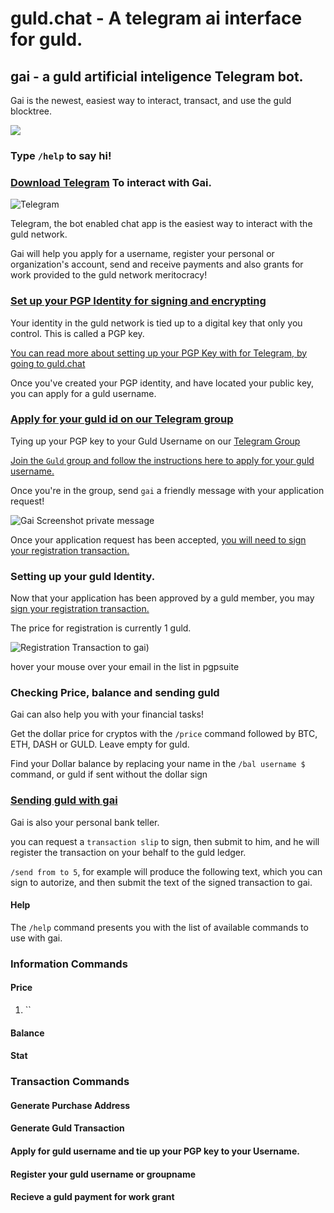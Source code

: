 # guld.chat - A telegram ai interface for guld.


## gai - a guld artificial inteligence Telegram bot.


Gai is the newest, easiest way to interact, transact, and use the guld blocktree.

![](https://github.com/guldcoin/guld-chat/tree/master/img/gai.jpg)


### Type `/help` to say hi!


###  [Download Telegram](https://telegram.org/) To interact with Gai. 

![Telegram](https://commons.wikimedia.org/wiki/File:Telegram_logo.svg)

 Telegram, the bot enabled chat app is the easiest way to interact with the guld network. 
 
 Gai will help you apply for a username, register your personal or organization's account, send and receive payments and also grants for work provided to the guld network meritocracy!


### [Set up your PGP Identity for signing and encrypting](http://guld.chat/4-FAQ.html)
 
Your identity in the guld network is tied up to a digital key that only you control. This is called a PGP key.

[You can read more about setting up your PGP Key with for Telegram, by going to guld.chat](http://guld.chat/4-FAQ)
 
Once you've created your PGP identity, and have located your public key, you can apply for a guld username. 
 

### [Apply for your guld id on our Telegram group](http://guld.chat/3-transactions/1-Application.html)

Tying up your PGP key to your Guld Username on our [Telegram Group](https://t.me/guldcoin)

[Join the `Guld` group and follow the instructions here to apply for your guld username.](https://t.me/guldcoin)

Once you're in the group, send `gai` a friendly message with your application request!

![Gai Screenshot private message](http:guld.chat/IMG/gai2.png)

Once your application request has been accepted, [you will need to sign your registration transaction.](email.chat/3-transactions/2-Registration.html)


### Setting up your guld Identity.

Now that your application has been approved by a guld member, you may [sign your registration transaction.](http://guld.chat/3-transactions/2-Registration.html) 

The price for registration is currently 1 guld.

![Registration Transaction to gai](http:guld.chat/IMG/gai2.png))



 
hover your mouse over your email in the list in pgpsuite



### Checking Price, balance and sending guld

Gai can also help you with your financial tasks!
 
Get the dollar price for cryptos with the `/price` command followed by BTC, ETH, DASH or GULD. Leave empty for guld. 

Find your Dollar balance by replacing your name in the `/bal username $` command, or guld if sent without the dollar sign



### [Sending guld with gai](http://guld.chat/3-transactions/3-Transfers.html)

Gai is also your personal bank teller.

you can request a `transaction slip` to sign, then submit to him, and he will register the transaction on your behalf to the guld ledger.

`/send from to 5`, for example will produce the following text, which you can sign to autorize, and then submit the text of the signed transaction to gai.



#### Help 

The `/help` command presents you with the list of available commands to use with gai.

### Information Commands

#### Price

1. `` 

#### Balance


#### Stat


### Transaction Commands

#### Generate Purchase Address

#### Generate Guld Transaction

#### Apply for guld username and tie up your PGP key to your Username.

#### Register your guld username or groupname

#### Recieve a guld payment for work grant
 




